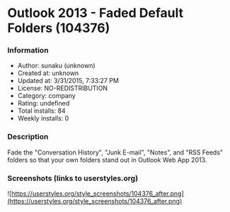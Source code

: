 # Outlook 2013 - Faded Default Folders (104376)

### Information
- Author: sunaku (unknown)
- Created at: unknown
- Updated at: 3/31/2015, 7:33:27 PM
- License: NO-REDISTRIBUTION
- Category: company
- Rating: undefined
- Total installs: 84
- Weekly installs: 0


### Description
Fade the "Conversation History", "Junk E-mail", "Notes", and "RSS Feeds" folders so that your own folders stand out in Outlook Web App 2013.


### Screenshots (links to userstyles.org)
![https://userstyles.org/style_screenshots/104376_after.png](https://userstyles.org/style_screenshots/104376_after.png)


